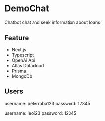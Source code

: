 # DemoChat

Chatbot chat and seek information about loans

## Feature

- Next.js
- Typescript
- OpenAi Api
- Atlas Datacloud
- Prisma
- MongoDb


## Users 

username: beterraba123
password: 12345

username: leo123
password: 12345
